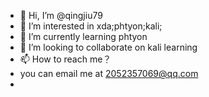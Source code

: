 - 👋 Hi, I’m @qingjiu79
- 👀 I’m interested in xda;phtyon;kali;
- 🌱 I’m currently learning phtyon
- 💞️ I’m looking to collaborate on kali learning
- 📫 How to reach me？
- you can email me at 2052357069@qq.com
 -
<!---
qingjiu79/qingjiu79 is a ✨ special ✨ repository because its `README.md` (this file) appears on your GitHub profile.
You can click the Preview link to take a look at your changes.
--->
